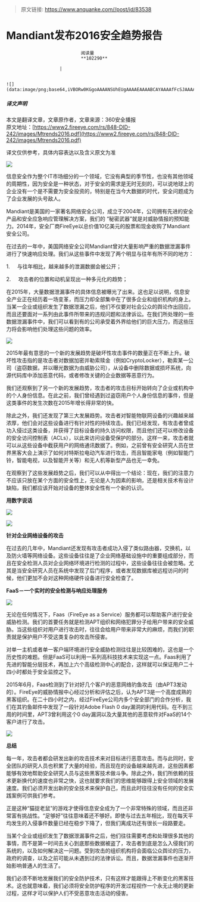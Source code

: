 > 原文链接: https://www.anquanke.com//post/id/83538 


# Mandiant发布2016安全趋势报告


                                阅读量   
                                **102290**
                            
                        |
                        
                                                                                                                                    ![](data:image/png;base64,iVBORw0KGgoAAAANSUhEUgAAAAEAAAABCAYAAAAfFcSJAAAAAXNSR0IArs4c6QAAAARnQU1BAACxjwv8YQUAAAAJcEhZcwAADsQAAA7EAZUrDhsAAAANSURBVBhXYzh8+PB/AAffA0nNPuCLAAAAAElFTkSuQmCC)
                                                                                            



##### 译文声明

本文是翻译文章，文章原作者，文章来源：360安全播报
                                <br>原文地址：[https://www2.fireeye.com/rs/848-DID-242/images/Mtrends2016.pdf](https://www2.fireeye.com/rs/848-DID-242/images/Mtrends2016.pdf)

译文仅供参考，具体内容表达以及含义原文为准



[![](https://p3.ssl.qhimg.com/t018f17d4c0a4239e16.png)](https://p3.ssl.qhimg.com/t018f17d4c0a4239e16.png)

信息安全作为整个IT市场细分的一个领域，它没有典型的季节性，也没有其他领域的周期性，因为安全是一种状态，对于安全的需求是无时无刻的，可以说地球上的企业没有一个是不需要为安全投资的，特别是在当今大数据的时代，安全问题成为了企业发展的头号敌人。

Mandiant是美国的一家著名网络安全公司，成立于2004年，公司拥有先进的安全产品和安全应急响应管理解决方案，我们的 “秘密武器”就是对威胁情报的预知能力。2014年，安全厂商FireEye以总价值10亿美元的股票和现金收购了Mandiant安全公司。

在过去的一年中，美国网络安全公司Mandiant曾对大量影响严重的数据泄漏事件进行了快速响应处理。我们从这些事件中发现了两个明显与往年有所不同的地方：

1.     与往年相比，越来越多的泄漏数据会被公开；

2.     攻击者的位置和动机呈现出一种多元化的趋势；

在2015年，大量数据泄漏事件的具体信息被曝光了出来。这也足以说明，信息安全产业正在经历着一场变革，而压力却全部集中在了很多企业和组织机构的身上。当某一企业或组织发生了数据泄漏之后，他们不仅要对社会公众的舆论作出回应，而且还要面对一系列由此事件所带来的违规问题和法律诉讼。在我们所处理的一些数据泄漏事件中，我们可以看到有的公司承受着外界给他们的巨大压力，而这些压力将会影响他们处理这些问题的效率。

[![](https://p5.ssl.qhimg.com/t0102d73184e51b04d7.png)](https://p5.ssl.qhimg.com/t0102d73184e51b04d7.png)

2015年最有意思的一个新的发展趋势是破坏性攻击事件的数量正在不断上升。破坏性攻击指的是攻击者对数据加密并勒索赎金（例如CryptoLocker），勒索某一公司（盗窃数据，并以曝光数据为由威胁公司），从设备中删除数据或损坏系统，向源代码库中添加恶意代码，或者修改关键的企业数据等恶意行为。

我们还观察到了另一个新的发展趋势，攻击者的攻击目标开始转向了企业或机构中的个人身份信息。在此之前，我们曾经遇到过盗窃用户个人身份信息的事件，但是这类事件的发生次数在2015年增长得非常的快。

除此之外，我们还发现了第三大发展趋势。攻击者对智能物联网设备的兴趣越来越浓厚，他们会对这些设备进行有针对性的持续攻击。我们已经发现，有攻击者曾成功入侵过这类设备，并获得了目标设备的持久访问权限，而且他们还可以修改设备的安全访问控制表（ACLs），以此来访问设备受保护的部分。这样一来，攻击者就可以从这些设备中截获用户的网络通讯数据了。例如，之前曾有安全研究人员在世界黑客大会上演示了如何对特斯拉电动汽车进行攻击，而且智能家电（例如智能门铃，智能电视，以及智能开关等）和无人机等新型产品也无一幸免。

在观察到了这些发展趋势之后，我们可以从中得出一个结论：现在，我们的注意力不应该只放在某个方面的安全性上，无论是人为因素的影响，还是相关技术有设计缺陷，我们都应该开始对设备的整体安全性有一个新的认识。

**用数字说话**

[![](https://p0.ssl.qhimg.com/t01668b324ac441a0e9.png)](https://p0.ssl.qhimg.com/t01668b324ac441a0e9.png)

[![](https://p1.ssl.qhimg.com/t016d68e2de2cb5d093.png)](https://p1.ssl.qhimg.com/t016d68e2de2cb5d093.png)

**针对企业网络设备的攻击**

在过去的几年中，Mandiant还发现有攻击者成功入侵了类似路由器，交换机，以及防火墙等网络设备。这些设备往往是了企业网络基础设施中的重要组成部分，而且在安全检测人员对企业网络环境进行检测的过程中，这些设备往往会被忽略。尤其是当安全研究人员在系统中发现了后门程序，或者发现数据库被远程访问的时候，他们更加不会对这种网络硬件设备进行安全检查了。

**FaaS－一个实时的安全检测与响应处理服务**

[![](https://p1.ssl.qhimg.com/t01435a5bebafe1fbb9.png)](https://p1.ssl.qhimg.com/t01435a5bebafe1fbb9.png)

无论在任何情况下，Faas（FireEye as a Service）服务都可以帮助客户进行安全威胁检测。我们的首要任务就是检测APT组织和网络犯罪分子给用户带来的安全威胁。当这些组织对用户进行攻击时，往往会给用户带来非常大的麻烦，而我们的职责就是保护用户不受这类复杂的攻击所侵害。

对单一主机或者单一客户端环境进行安全威胁检测往往是比较困难的，这也是一个历史性的难题。但是FaaS可以利用一系列高科技技术来实现这一点。Faas利用了先进的智能分层技术，再加上六个高级检测中心的配合，这样就可以保证用户二十四小时都处于安全监控之下。

2015年6月，Faas检测到了针对好几个客户的恶意网络钓鱼攻击（由APT3发动的）。FireEye的威胁情报中心经过分析和评估之后，认为APT3是一个高度成熟的黑客组织。在二十四小时之内，经过FireEye公司内多个安全部门的合作分析，我们在其钓鱼邮件中发现了一段针对Adobe Flash 0 day漏洞的利用代码。在不到三周的时间里，APT3曾利用这个0 day漏洞以及大量其他的恶意软件对FaaS的14个客户进行了攻击。

[![](https://p1.ssl.qhimg.com/t012a8ca993576f6f9a.png)](https://p1.ssl.qhimg.com/t012a8ca993576f6f9a.png)

**总结**

每一年，攻击者都会研发出新的攻击技术来对目标进行恶意攻击。而与此同时，安全团队的研究人员也积累了大量的经验，而且现在的设备越来越先进，这些因素都能够有效地帮助安全研究人员与这些黑客技术做斗争。除此之外，我们所依赖的技术更新换代的速度也非常之快，这也就要求我们的思维能够跟得上安全领域的发展速度。我们必须开发出新的安全技术来保护自己，而且此时往往没有任何的安全实践案例可供我们参考。

正是这种“猫捉老鼠”的游戏才使得信息安全成为了一个非常特殊的领域，而且还非常富有挑战性。“足够好”往往意味着还不够好。即使与过去五年相比，现在每天平均发生的入侵事件数量已经在稳步下降了，但我们离成功还有很长一段路要走。

当某个企业或组织发生了数据泄漏事件之后，他们往往需要考虑和处理很多其他的事情，而不是第一时间去关心到底那些数据被盗了，攻击者到底是怎么入侵我们的系统的，以及如何解决这一问题。受到攻击的组织机构将会面临公众舆论的压力，政府的调查，以及之前可能从未遇到过的法律诉讼。而且，数据泄漏事件也逐渐开始影响普通人的生活了。

我们必须不断地发展我们的安全防护技术，只有这样才能跟得上不断变化的黑客技术。这也就意味着，我们必须将安全防护程序的开发过程视作一个永无止境的更新过程，这样才可以保护人们不受恶意攻击活动的侵害。
